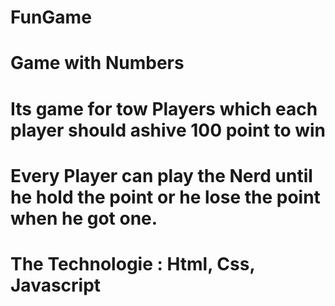 # FunGame
# Game with Numbers

# Its game for tow Players which each player should ashive 100 point to win 

# Every Player can play the Nerd until he hold the point or he lose the point when he got one.

# The Technologie : Html, Css, Javascript


